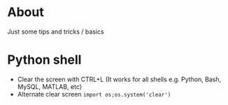 # About

Just some tips and tricks / basics

# Python shell

* Clear the screen with CTRL+L (It works for all shells e.g. Python, Bash, MySQL, MATLAB, etc)
* Alternate clear screen `import os;os.system('clear')`
